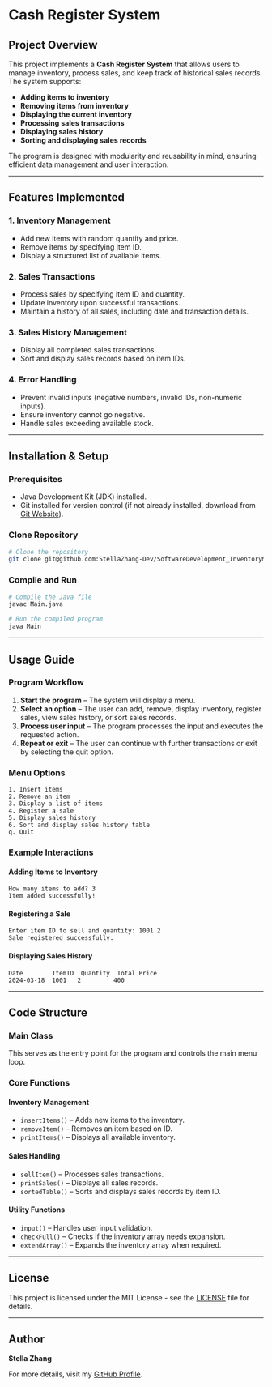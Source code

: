 # Cash Register System

## Project Overview
This project implements a **Cash Register System** that allows users to manage inventory, process sales, and keep track of historical sales records. The system supports:

- **Adding items to inventory**
- **Removing items from inventory**
- **Displaying the current inventory**
- **Processing sales transactions**
- **Displaying sales history**
- **Sorting and displaying sales records**

The program is designed with modularity and reusability in mind, ensuring efficient data management and user interaction.

---

## Features Implemented
### 1. Inventory Management
- Add new items with random quantity and price.
- Remove items by specifying item ID.
- Display a structured list of available items.

### 2. Sales Transactions
- Process sales by specifying item ID and quantity.
- Update inventory upon successful transactions.
- Maintain a history of all sales, including date and transaction details.

### 3. Sales History Management
- Display all completed sales transactions.
- Sort and display sales records based on item IDs.

### 4. Error Handling
- Prevent invalid inputs (negative numbers, invalid IDs, non-numeric inputs).
- Ensure inventory cannot go negative.
- Handle sales exceeding available stock.

---

## Installation & Setup
### Prerequisites
- Java Development Kit (JDK) installed.
- Git installed for version control (if not already installed, download from [Git Website](https://git-scm.com/)).

### Clone Repository
```sh
# Clone the repository
git clone git@github.com:StellaZhang-Dev/SoftwareDevelopment_InventoryManagement_CashRegister.git
```

### Compile and Run
```sh
# Compile the Java file
javac Main.java

# Run the compiled program
java Main
```

---

## Usage Guide
### Program Workflow
1. **Start the program** – The system will display a menu.
2. **Select an option** – The user can add, remove, display inventory, register sales, view sales history, or sort sales records.
3. **Process user input** – The program processes the input and executes the requested action.
4. **Repeat or exit** – The user can continue with further transactions or exit by selecting the quit option.

### Menu Options
```
1. Insert items
2. Remove an item
3. Display a list of items
4. Register a sale
5. Display sales history
6. Sort and display sales history table
q. Quit
```

### Example Interactions
#### Adding Items to Inventory
```
How many items to add? 3
Item added successfully!
```

#### Registering a Sale
```
Enter item ID to sell and quantity: 1001 2
Sale registered successfully.
```

#### Displaying Sales History
```
Date        ItemID  Quantity  Total Price
2024-03-18  1001   2         400
```

---

## Code Structure
### **Main Class**
This serves as the entry point for the program and controls the main menu loop.

### **Core Functions**
#### **Inventory Management**
- `insertItems()` – Adds new items to the inventory.
- `removeItem()` – Removes an item based on ID.
- `printItems()` – Displays all available inventory.

#### **Sales Handling**
- `sellItem()` – Processes sales transactions.
- `printSales()` – Displays all sales records.
- `sortedTable()` – Sorts and displays sales records by item ID.

#### **Utility Functions**
- `input()` – Handles user input validation.
- `checkFull()` – Checks if the inventory array needs expansion.
- `extendArray()` – Expands the inventory array when required.

---

## License
This project is licensed under the MIT License - see the [LICENSE](LICENSE) file for details.

---

## Author
**Stella Zhang**

For more details, visit my [GitHub Profile](https://github.com/StellaZhang-Dev).


